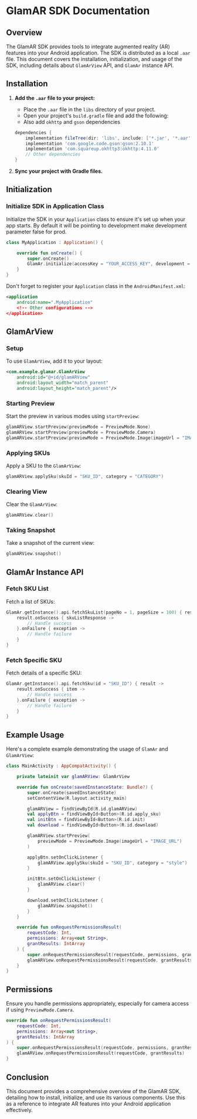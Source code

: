 # GlamAR SDK Documentation

## Overview

The GlamAR SDK provides tools to integrate augmented reality (AR) features into your Android application. The SDK is distributed as a local `.aar` file. This document covers the installation, initialization, and usage of the SDK, including details about `GlamArView` API, and `GlamAr` instance API.

## Installation

1. **Add the `.aar` file to your project:**
   - Place the `.aar` file in the `libs` directory of your project.
   - Open your project's `build.gradle` file and add the following:
   - Also add `okhttp` and `gson` dependencies

   ```groovy
   dependencies {
       implementation fileTree(dir: 'libs', include: ['*.jar', '*.aar'])
       implementation 'com.google.code.gson:gson:2.10.1'
       implementation 'com.squareup.okhttp3:okhttp:4.11.0'
       // Other dependencies
   }
   ```

2. **Sync your project with Gradle files.**

## Initialization

### Initialize SDK in Application Class

Initialize the SDK in your `Application` class to ensure it's set up when your app starts. By default it will be pointing to development make development parameter false for prod.

```kotlin
class MyApplication : Application() {

    override fun onCreate() {
        super.onCreate()
        GlamAr.initialize(accessKey = "YOUR_ACCESS_KEY", development = false)
    }
}
```

Don't forget to register your `Application` class in the `AndroidManifest.xml`:

```xml
<application
    android:name=".MyApplication"
    <!-- Other configurations -->
</application>
```

## GlamArView

### Setup

To use `GlamArView`, add it to your layout:

```xml
<com.example.glamar.GlamArView
    android:id="@+id/glamARView"
    android:layout_width="match_parent"
    android:layout_height="match_parent"/>
```

### Starting Preview

Start the preview in various modes using `startPreview`:

```kotlin
glamARView.startPreview(previewMode = PreviewMode.None)
glamARView.startPreview(previewMode = PreviewMode.Camera)
glamARView.startPreview(previewMode = PreviewMode.Image(imageUrl = "IMAGE_URL"))
```

### Applying SKUs

Apply a SKU to the `GlamArView`:

```kotlin
glamARView.applySku(skuId = "SKU_ID", category = "CATEGORY")
```

### Clearing View

Clear the `GlamArView`:

```kotlin
glamARView.clear()
```

### Taking Snapshot

Take a snapshot of the current view:

```kotlin
glamARView.snapshot()
```

## GlamAr Instance API

### Fetch SKU List

Fetch a list of SKUs:

```kotlin
GlamAr.getInstance().api.fetchSkuList(pageNo = 1, pageSize = 100) { result ->
    result.onSuccess { skuListResponse ->
        // Handle success
    }.onFailure { exception ->
        // Handle failure
    }
}
```

### Fetch Specific SKU

Fetch details of a specific SKU:

```kotlin
GlamAr.getInstance().api.fetchSku(id = "SKU_ID") { result ->
    result.onSuccess { item ->
        // Handle success
    }.onFailure { exception ->
        // Handle failure
    }
}
```

## Example Usage

Here's a complete example demonstrating the usage of `GlamAr` and `GlamArView`:

```kotlin
class MainActivity : AppCompatActivity() {

    private lateinit var glamARView: GlamArView

    override fun onCreate(savedInstanceState: Bundle?) {
        super.onCreate(savedInstanceState)
        setContentView(R.layout.activity_main)

        glamARView = findViewById(R.id.glamARView)
        val applyBtn = findViewById<Button>(R.id.apply_sku)
        val initBtn = findViewById<Button>(R.id.init)
        val download = findViewById<Button>(R.id.download)

        glamARView.startPreview(
            previewMode = PreviewMode.Image(imageUrl = "IMAGE_URL")
        )

        applyBtn.setOnClickListener {
            glamARView.applySku(skuId = "SKU_ID", category = "style")
        }

        initBtn.setOnClickListener {
            glamARView.clear()
        }

        download.setOnClickListener {
            glamARView.snapshot()
        }
    }

    override fun onRequestPermissionsResult(
        requestCode: Int,
        permissions: Array<out String>,
        grantResults: IntArray
    ) {
        super.onRequestPermissionsResult(requestCode, permissions, grantResults)
        glamARView.onRequestPermissionsResult(requestCode, grantResults)
    }
}
```

## Permissions

Ensure you handle permissions appropriately, especially for camera access if using `PreviewMode.Camera`.

```kotlin
override fun onRequestPermissionsResult(
    requestCode: Int,
    permissions: Array<out String>,
    grantResults: IntArray
) {
    super.onRequestPermissionsResult(requestCode, permissions, grantResults)
    glamARView.onRequestPermissionsResult(requestCode, grantResults)
}
```

## Conclusion

This document provides a comprehensive overview of the GlamAR SDK, detailing how to install, initialize, and use its various components. Use this as a reference to integrate AR features into your Android application effectively.
